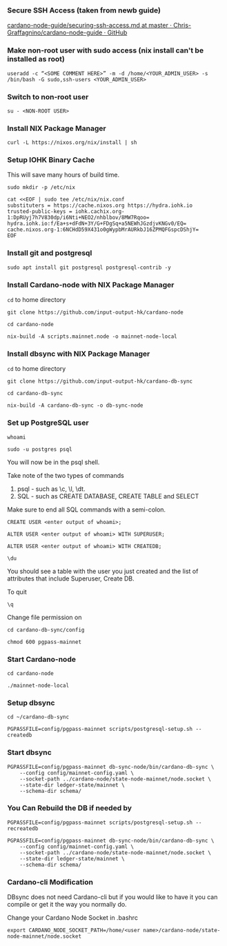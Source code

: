 ### Secure SSH Access (taken from newb guide)
[cardano-node-guide/securing-ssh-access.md at master · Chris-Graffagnino/cardano-node-guide · GitHub](https://github.com/Chris-Graffagnino/cardano-node-guide/blob/master/docs/securing-ssh-access.md)

### Make non-root user with sudo access (nix install can't be installed as root)
`useradd -c “<SOME COMMENT HERE>” -m -d /home/<YOUR_ADMIN_USER> -s /bin/bash -G sudo,ssh-users <YOUR_ADMIN_USER>`

### Switch to non-root user
`su - <NON-ROOT USER>`


### Install NIX Package Manager

`curl -L https://nixos.org/nix/install | sh`


### Setup IOHK Binary Cache

This will save many hours of build time.

```sudo mkdir -p /etc/nix```


```
cat <<EOF | sudo tee /etc/nix/nix.conf
substituters = https://cache.nixos.org https://hydra.iohk.io
trusted-public-keys = iohk.cachix.org-1:DpRUyj7h7V830dp/i6Nti+NEO2/nhblbov/8MW7Rqoo= hydra.iohk.io:f/Ea+s+dFdN+3Y/G+FDgSq+a5NEWhJGzdjvKNGv0/EQ= cache.nixos.org-1:6NCHdD59X431o0gWypbMrAURkbJ16ZPMQFGspcDShjY=
EOF
```

### Install git and postgresql
`sudo apt install git postgresql postgresql-contrib -y`

### Install Cardano-node with NIX Package Manager
`cd` to home directory

```git clone https://github.com/input-output-hk/cardano-node```

```cd cardano-node```

```nix-build -A scripts.mainnet.node -o mainnet-node-local```


### Install dbsync with NIX Package Manager
`cd` to home directory

```git clone https://github.com/input-output-hk/cardano-db-sync```

```cd cardano-db-sync```

```nix-build -A cardano-db-sync -o db-sync-node```


### Set up PostgreSQL user

```whoami```

```sudo -u postgres psql```

You will now be in the psql shell.  

Take note of the two types of commands
1. psql - such as \c, \l, \dt.
2. SQL - such as CREATE DATABASE, CREATE TABLE and SELECT

Make sure to end all SQL commands with a semi-colon.

```CREATE USER <enter output of whoami>;```

```ALTER USER <enter output of whoami> WITH SUPERUSER;```


```ALTER USER <enter output of whoami> WITH CREATEDB;```

```\du```

You should see a table with the user you just created and the list of attributes that include Superuser, Create DB.


To quit

```\q```

Change file permission on 

```cd cardano-db-sync/config```

```chmod 600 pgpass-mainnet```


### Start Cardano-node

```cd cardano-node```

```./mainnet-node-local```


### Setup dbsync
`cd ~/cardano-db-sync`

```PGPASSFILE=config/pgpass-mainnet scripts/postgresql-setup.sh --createdb```

### Start dbsync

```
PGPASSFILE=config/pgpass-mainnet db-sync-node/bin/cardano-db-sync \
    --config config/mainnet-config.yaml \
    --socket-path ../cardano-node/state-node-mainnet/node.socket \
    --state-dir ledger-state/mainnet \
    --schema-dir schema/
```

### You Can Rebuild the DB if needed by

```
PGPASSFILE=config/pgpass-mainnet scripts/postgresql-setup.sh --recreatedb
```

```
PGPASSFILE=config/pgpass-mainnet db-sync-node/bin/cardano-db-sync \
    --config config/mainnet-config.yaml \
    --socket-path ../cardano-node/state-node-mainnet/node.socket \
    --state-dir ledger-state/mainnet \
    --schema-dir schema/
  ```

### Cardano-cli Modification

DBsync does not need Cardano-cli but if you would like to have it you can compile or get it the way you normally do.

Change your Cardano Node Socket in .bashrc

```export CARDANO_NODE_SOCKET_PATH=/home/<user name>/cardano-node/state-node-mainnet/node.socket```
